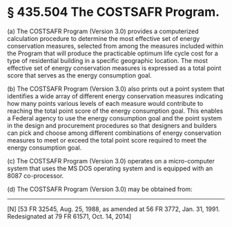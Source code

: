 # § 435.504   The COSTSAFR Program.

(a) The COSTSAFR Program (Version 3.0) provides a computerized calculation procedure to determine the most effective set of energy conservation measures, selected from among the measures included within the Program that will produce the practicable optimum life cycle cost for a type of residential building in a specific geographic location. The most effective set of energy conservation measures is expressed as a total point score that serves as the energy consumption goal. 


(b) The COSTSAFR Program (Version 3.0) also prints out a point system that identifies a wide array of different energy conservation measures indicating how many points various levels of each measure would contribute to reaching the total point score of the energy consumption goal. This enables a Federal agency to use the energy consumption goal and the point system in the design and procurement procedures so that designers and builders can pick and choose among different combinations of energy conservation measures to meet or exceed the total point score required to meet the energy consumption goal. 


(c) The COSTSAFR Program (Version 3.0) operates on a micro-computer system that uses the MS DOS operating system and is equipped with an 8087 co-processor. 


(d) The COSTSAFR Program (Version 3.0) may be obtained from: 



---

[N] [53 FR 32545, Aug. 25, 1988, as amended at 56 FR 3772, Jan. 31, 1991. Redesignated at 79 FR 61571, Oct. 14, 2014]




